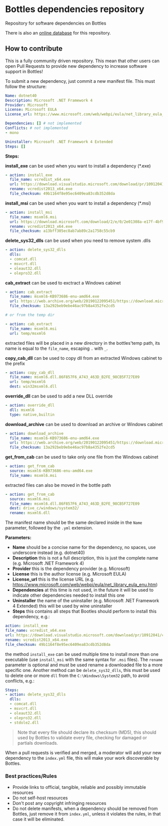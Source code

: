 # Bottles dependencies repository
Repository for software dependencies on Bottles

There is also an [online database](https://usebottles.com/database/dependencies) for this repository.


## How to contribute
This is a fully community driven repository. This mean that other users can open Pull Requests to provide new dependency to increase software support in Bottles!

To submit a new dependency, just commit a new manifest file. This must follow the structure:
```yaml
Name: dotnet40
Description: Microsoft .NET Framework 4
Provider: Microsoft
License: Microsoft EULA
License_url: https://www.microsoft.com/web/webpi/eula/net_library_eula_enu.htm

Dependencies: [] # not implemented
Conflicts: # not implemented
- mono

Uninstaller: Microsoft .NET Framework 4 Extended
Steps: []
```

**Steps:**

**install_exe** can be used when you want to install a dependency (*.exe)
```yaml
- action: install_exe
  file_name: vcredist_x64.exe
  url: https://download.visualstudio.microsoft.com/download/pr/10912041/cee5d6bca2ddbcd039da727bf4acb48a/vcredist_x64.exe
  rename: vcredist2013_x64.exe
  file_checksum: 49b1164f8e95ec6409ea83cdb352d8da
```
  
**install_msi** can be used when you want to install a dependency (*.msi)
```yaml
- action: install_msi
  file_name: msxml6.msi
  url: https://download.microsoft.com/download/2/e/0/2e01308a-e17f-4bf9-bf48-161356cf9c81/msxml6.msi
  rename: vcredist2013_x64.exe
  file_checksum: a13bff305ec8ab7ab89c2a1758c55cb9
```

**delete_sys32_dlls** can be used when you need to remove system .dlls
```yaml
- action: delete_sys32_dlls
  dlls:
  - comcat.dll
  - msvcrt.dll
  - oleaut32.dll
  - olepro32.dll
```

**cab_extract** can be used to exctract a Windows cabinet
```yaml
- action: cab_extract
  file_name: msxml6-KB973686-enu-amd64.exe
  url: https://web.archive.org/web/20190122095451/https://download.microsoft.com/download/1/5/8/158F681A-E595-472B-B15E-62B649B1B6FF/msxml6-KB973686-enu-amd64.exe
  file_checksum: 13a292beb9ebe46ac97b8a4352fe2cd5

# or from the temp dir

- action: cab_extract
  file_name: msxml6.msi
  url: temp/msxml6
```

extracted files will be placed in a new directory in the bottles'temp path, its name is equal to the `file_name`, escaping `.` with `_`.

**copy_cab_dll** can be used to copy dll from an extracted Windows cabinet to the prefix
```yaml
- action: copy_cab_dll
  file_name: msxml6.dll.86F857F6_A743_463D_B2FE_98CB5F727E09
  url: temp/msxml6
  dest: win32msxml6.dll
```

**override_dll** can be used to add a new DLL override
```yaml
- action: override_dll
  dll: msxml6
  type: native,builtin
```

**download_archive** can be used to download an archive or Windows cabinet
```yaml
- action: download_archive
  file_name: msxml6-KB973686-enu-amd64.exe
  url: https://web.archive.org/web/20190122095451/https://download.microsoft.com/download/1/5/8/158F681A-E595-472B-B15E-62B649B1B6FF/msxml6-KB973686-enu-amd64.exe
  file_checksum: 13a292beb9ebe46ac97b8a4352fe2cd5
```

**get_from_cab** can be used to take only one file from the Windows cabinet
```yaml
- action: get_from_cab
  source: msxml6-KB973686-enu-amd64.exe
  file_name: msxml6.msi
```
extracted files can also be moved in the bottle path
```yaml
- action: get_from_cab
  source: msxml6.msi
  file_name: msxml6.dll.86F857F6_A743_463D_B2FE_98CB5F727E09
  dest: drive_c/windows/system32/
  rename: msxml6.dll
```

The manifest name should be the same declared inside in the `Name` parameter, followed by the `.yml` extension.

**Parameters:**

- **Name** should be a concise name for the dependency, no spaces, use underscore instead (e.g. dotnet40)
- **Description** this is not a full description, this is just the complete name (e.g. Microsoft .NET Framework 4)
- **Provider** this is the dependency provider (e.g. Microsoft)
- **License** this is the author license (e.g. Microsoft EULA)
- **License_url** this is the license URL (e.g. https://www.microsoft.com/web/webpi/eula/net_library_eula_enu.htm)
- **Dependencies** at this time is not used, in the future it will be used to indicate other dependencies needed to install this one
- **Uninstaller** the name of the uninstaller (e.g. Microsoft .NET Framework 4 Extended) this will be used by wine uninstaller
- **Steps** this contains all steps that Bootles should perform to install this dependency, e.g.:
```yaml
action: install_exe
file_name: vcredist_x64.exe
url: https://download.visualstudio.microsoft.com/download/pr/10912041/cee5d6bca2ddbcd039da727bf4acb48a/vcredist_x64.exe
rename: vcredist2013_x64.exe
file_checksum: 49b1164f8e95ec6409ea83cdb352d8da
```
  the method `install_exe` can be used multiple time to install more than one executable (use `install_msi` with the same syntax for `.msi` files). The `rename` parameter is optional and must be used rename a downloaded file to a more specific one. Another method can be `delete_sys32_dlls`, this must be used to delete one or more `dll` from the `C:\Windows\System32` path, to avoid conflicts, e.g.:
```yaml
Steps:
- action: delete_sys32_dlls
  dlls:
  - comcat.dll
  - msvcrt.dll
  - oleaut32.dll
  - olepro32.dll
  - stdole2.dll
```

> Note that every file should declare its checksum (MD5), this should used by Bottles to validate every file, checking for damaged or partials downloads.

When a pull requests is verified and merged, a moderator will add your new dependency to the `index.yml` file, this will make your work discoverable by Bottles.

### Best practices/Rules
- Provide links to official, tangible, reliable and possibly immutable resources
- Do not self-host resources
- Don't post any copyright infringing resources
- Do not delete manifests, when a dependency should be removed from Bottles, just remove it from `index.yml`, unless it violates the rules, in that case it will be eliminated.
